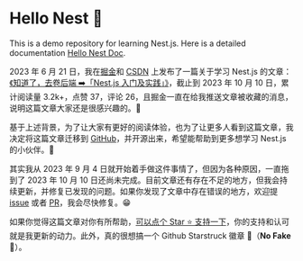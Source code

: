 # Hello Nest 👋

This is a demo repository for learning Nest.js. Here is a detailed documentation [Hello Nest Doc](https://github.com/yingjieweb/hello-nest-doc).

2023 年 6 月 21 日，我在[掘金](https://juejin.cn/user/2576910988098888/posts)和 [CSDN](https://blog.csdn.net/Marker__?type=blog) 上发布了一篇关于学习 Nest.js 的文章：[《知道了，去卷后端 ➡️「Nest.js 入门及实践」》](https://juejin.cn/post/7247059220143177783)，截止到 2023 年 10 月 10 日，累计阅读量 3.2k+，点赞 37，评论 26，且掘金一直在给我推送文章被收藏的消息，说明这篇文章大家还是很感兴趣的。👀

基于上述背景，为了让大家有更好的阅读体验，也为了让更多人看到这篇文章，我决定将这篇文章迁移到 [GitHub](https://github.com/yingjieweb/hello-nest-doc)，并开源出来，希望能帮助到更多想学习 Nest.js 的小伙伴。🎉

其实我从 2023 年 9 月 4 日就开始着手做这件事情了，但因为各种原因，一直拖到了 2023 年 10 月 10 日还尚未完成。目前文章还有存在不足的地方，但我会持续更新，并修复已发现的问题。如果你发现了文章中存在错误的地方，欢迎提 [issue](https://github.com/yingjieweb/hello-nest-doc/issues) 或者 [PR](https://github.com/yingjieweb/hello-nest-doc/pulls)，我会尽快修复。😁

如果你觉得这篇文章对你有所帮助，[可以点个 Star ⭐️ 支持一下](https://github.com/yingjieweb/hello-nest-doc)，你的支持和认可就是我更新的动力。此外，真的很想搞一个 Github Starstruck 徽章 🤩（**No Fake** 🤔️）。
